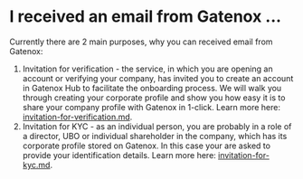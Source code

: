# I received an email from Gatenox ...

Currently there are 2 main purposes, why you can received email from Gatenox:

1. Invitation for verification - the service, in which you are opening an account or verifying your company, has invited you to create an account in Gatenox Hub to facilitate the onboarding process. We will walk you through creating your corporate profile and show you how easy it is to share your company profile with Gatenox in 1-click. Learn more here: [invitation-for-verification.md](invitation-for-verification.md "mention").
2. Invitation for KYC - as an individual person, you are probably in a role of a director, UBO or individual shareholder in the company, which has its corporate profile stored on Gatenox. In this case your are asked to provide your identification details. Learn more here: [invitation-for-kyc.md](invitation-for-kyc.md "mention").
